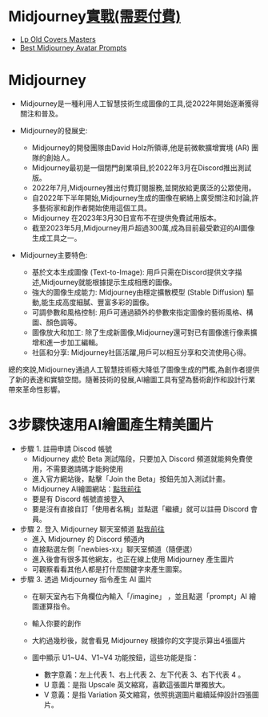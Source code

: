 # Midjourney[實戰(需要付費)](Midjourney_lab.md)
- [Lp Old Covers Masters](https://promptbase.com/prompt/lp-old-covers-masters)
- [Best Midjourney Avatar Prompts](https://promptbase.com/midjourney-avatars)

# Midjourney
- Midjourney是一種利用人工智慧技術生成圖像的工具,從2022年開始逐漸獲得關注和普及。
- Midjourney的發展史:
  - Midjourney的開發團隊由David Holz所領導,他是前微軟擴增實境 (AR) 團隊的創始人。
  - Midjourney最初是一個閉門創業項目,於2022年3月在Discord推出測試版。
  - 2022年7月,Midjourney推出付費訂閱服務,並開放給更廣泛的公眾使用。
  - 自2022年下半年開始,Midjourney生成的圖像在網絡上廣受關注和討論,許多藝術家和創作者開始使用這個工具。
  - Midjourney 在2023年3月30日宣布不在提供免費試用版本。
  - 截至2023年5月,Midjourney用戶超過300萬,成為目前最受歡迎的AI圖像生成工具之一。

- Midjourney主要特色:
  - 基於文本生成圖像 (Text-to-Image): 用戶只需在Discord提供文字描述,Midjourney就能根據提示生成相應的圖像。
  - 強大的圖像生成能力: Midjourney由穩定擴散模型 (Stable Diffusion) 驅動,能生成高度細膩、豐富多彩的圖像。
  - 可調參數和風格控制: 用戶可通過額外的參數來指定圖像的藝術風格、構圖、顏色調等。
  - 圖像放大和加工: 除了生成新圖像,Midjourney還可對已有圖像進行像素擴增和進一步加工編輯。
  - 社區和分享: Midjourney社區活躍,用戶可以相互分享和交流使用心得。

總的來說,Midjourney通過人工智慧技術極大降低了圖像生成的門檻,為創作者提供了新的表達和實驗空間。隨著技術的發展,AI繪圖工具有望為藝術創作和設計行業帶來革命性影響。

# 3步驟快速用AI繪圖產生精美圖片
- 步驟 1. 註冊申請 Discod 帳號
  - Midjourney 處於 Beta 測試階段，只要加入 Discord 頻道就能夠免費使用，不需要邀請碼才能夠使用
  - 進入官方網站後，點擊「Join the Beta」按鈕先加入測試計畫。
  - Midjourney AI繪圖網站：[點我前往](https://www.midjourney.com/home)
  - 要是有 Discord 帳號直接登入
  - 要是沒有直接自訂「使用者名稱」並點選「繼續」就可以註冊 Discord 會員。
- 步驟 2. 登入 Midjourney 聊天室頻道 [點我前往](https://discord.com/invite/midjourney)
  - 進入 Midjourney 的 Discord 頻道內
  - 直接點選左側「newbies-xx」聊天室頻道（隨便選）
  - 進入後會有很多其他網友，也正在線上使用 Midjourney 產生圖片
  - 可觀察看看其他人都是打什麼關鍵字來產生圖案。
- 步驟 3. 透過 Midjourney 指令產生 AI 圖片
  - 在聊天室內右下角欄位內輸入「/imagine」 ，並且點選「prompt」AI 繪圖運算指令。
  - 輸入你要的創作
  - 大約過幾秒後，就會看見 Midjourney 根據你的文字提示算出4張圖片

  - 圖中顯示 U1~U4、V1~V4 功能按鈕，這些功能是指：
    - 數字意義：左上代表 1、右上代表 2、左下代表 3、右下代表 4 。
    - U 意義：是指 Upscale 英文縮寫，喜歡這張圖片單獨放大。
    - V 意義：是指 Variation 英文縮寫，依照挑選圖片繼續延伸設計四張圖片。
